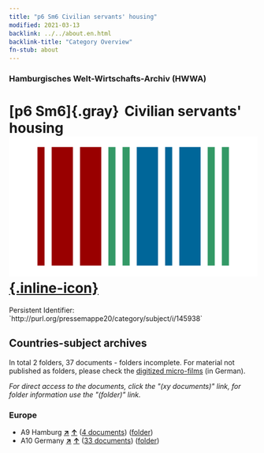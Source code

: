 ```yaml
---
title: "p6 Sm6 Civilian servants' housing"
modified: 2021-03-13
backlink: ../../about.en.html
backlink-title: "Category Overview"
fn-stub: about
---
```


### Hamburgisches Welt-Wirtschafts-Archiv (HWWA)

# [p6 Sm6]{.gray}&#8201; Civilian servants' housing &#160; [![Wikidata](/images/Wikidata-logo.svg "Wikidata"){.inline-icon}](http://www.wikidata.org/entity/Q104711365)

<div class="hint">Persistent Identifier: `http://purl.org/pressemappe20/category/subject/i/145938`</div>







## Countries-subject archives





In total 2 folders, 37 documents - folders incomplete.
For material not published as folders, please check the [digitized micro-films](/film/h1_sh.de.html) (in German).

_For direct access to the documents, click the "(xy documents)" link, for folder information use the "(folder)" link._



### Europe

- A9 Hamburg [**&nearr;**](../../../geo/i/140905/about.en.html "Hamburg (all folders)") [**&uarr;**](../../../geo/about.en.html#A9 "Country category system") (<a href="https://pm20.zbw.eu/iiifview/folder/sh/140905,145938" title="about: Hamburg : Civilian servants' housing" target="_blank">4 documents</a>) ([folder](../../../../folder/sh/1409xx/140905/1459xx/145938/about.en.html))
- A10 Germany [**&nearr;**](../../../geo/i/126128/about.en.html "Germany (all folders)") [**&uarr;**](../../../geo/about.en.html#A10 "Country category system") (<a href="https://pm20.zbw.eu/iiifview/folder/sh/126128,145938" title="about: Germany : Civilian servants' housing" target="_blank">33 documents</a>) ([folder](../../../../folder/sh/1261xx/126128/1459xx/145938/about.en.html))








